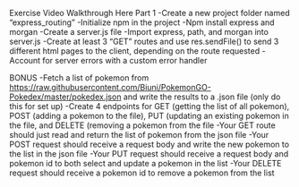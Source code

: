 Exercise
Video Walkthrough Here
Part 1
-Create a new project folder named “express_routing”
-Initialize npm in the project
-Npm install express and morgan
-Create a server.js file
-Import express, path, and morgan into server.js
-Create at least 3 “GET” routes and use res.sendFile() to send 3 different html pages to the client, depending on the route requested
-Account for server errors with a custom error handler

BONUS
-Fetch a list of pokemon from https://raw.githubusercontent.com/Biuni/PokemonGO-Pokedex/master/pokedex.json and write the results to a .json file (only do this for set up)
-Create 4 endpoints for GET (getting the list of all pokemon), POST (adding a pokemon to the file), PUT (updating an existing pokemon in the file, and DELETE (removing a pokemon from the file
-Your GET route should just read and return the list of pokemon from the json file
-Your POST request should receive a request body and write the new pokemon to the list in the json file
-Your PUT request should receive a request body and pokemon id to both select and update a pokemon in the list
-Your DELETE request should receive a pokemon id to remove a pokemon from the list
